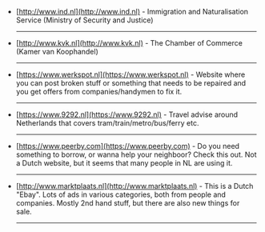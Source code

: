 * [http://www.ind.nl](http://www.ind.nl) - Immigration and Naturalisation Service (Ministry of Security and Justice)
<br><hr>
* [http://www.kvk.nl](http://www.kvk.nl) - The Chamber of Commerce (Kamer van Koophandel)
<br><hr>
* [https://www.werkspot.nl](https://www.werkspot.nl) - Website where you can post broken stuff or something that needs to be repaired and you get offers from companies/handymen to fix it.
<br><hr>
* [https://www.9292.nl](https://www.9292.nl) - Travel advise around Netherlands that covers tram/train/metro/bus/ferry etc.
<br><hr>
* [https://www.peerby.com](https://www.peerby.com) - Do you need something to borrow, or wanna help your neighboor? Check this out. Not a Dutch website, but it seems that many people in NL are using it.
<br><hr>
* [http://www.marktplaats.nl](http://www.marktplaats.nl) - This is a Dutch "Ebay". Lots of ads in various categories, both from people and companies. Mostly 2nd hand stuff, but there are also new things for sale. 
<br><hr>

